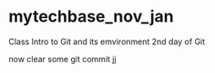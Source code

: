 # mytechbase_nov_jan

Class Intro to Git and its emvironment
2nd day of Git 


now clear some git commit
jj
